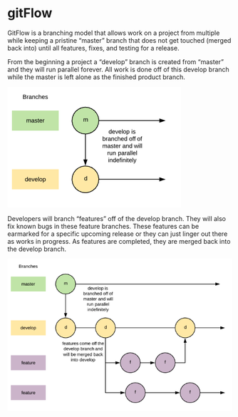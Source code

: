 # gitFlow

GitFlow is a branching model that allows work on a project from multiple while keeping a pristine “master” branch that does not get touched (merged back into) until all features, fixes, and testing for a release.

From the beginning a project a “develop” branch is created from “master” and they will run parallel forever. All work is done off of this develop branch while the master is left alone as the finished product branch.

![Parallels](/images/Parallels.png)

Developers will branch “features” off of the develop branch. They will also fix known bugs in these feature branches. These features can be earmarked for a specific upcoming release or they can just linger out there as works in progress. As features are completed, they are merged back into the develop branch.

![Features](/images/Features.png)

